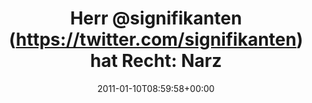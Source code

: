 ---
retweeted: false
source: <a href="https://about.twitter.com/products/tweetdeck" rel="nofollow">TweetDeck</a>
entities:
  hashtags: []
  symbols: []
  user_mentions:
  - name: Michael Lindner
    screen_name: signifikanten
    indices:
    - '5'
    - '19'
    id_str: '14629451'
    id: '14629451'
  urls: []
display_text_range:
- '0'
- '66'
favorite_count: '0'
id_str: '24389976762355713'
truncated: false
retweet_count: '0'
id: '24389976762355713'
created_at: Mon Jan 10 08:59:58 +0000 2011
favorited: false
full_text: 'Herr [@signifikanten](https://twitter.com/signifikanten) hat Recht: Narziss
  am Morgen geht tatsächlich.'
lang: de
tags:
- pesos/twitter
date: '2011-01-10T08:59:58+00:00'
src: https://twitter.com/bascht/status/24389976762355713
original_url: https://twitter.com/bascht/status/24389976762355713
type: twitter_tweet
text: 'Herr [@signifikanten](https://twitter.com/signifikanten) hat Recht: Narziss
  am Morgen geht tatsächlich.'
title: 'Herr @signifikanten (https://twitter.com/signifikanten) hat Recht: Narz'

---
